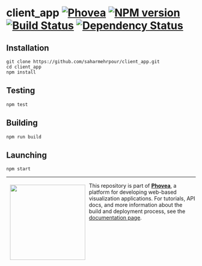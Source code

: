 client_app [![Phovea][phovea-image]][phovea-url] [![NPM version][npm-image]][npm-url] [![Build Status][travis-image]][travis-url] [![Dependency Status][daviddm-image]][daviddm-url]
=====================



Installation
------------

```
git clone https://github.com/saharmehrpour/client_app.git
cd client_app
npm install
```

Testing
-------

```
npm test
```

Building
--------

```
npm run build
```

Launching
---------

```
npm start
```


***

<a href="https://caleydo.org"><img src="http://caleydo.org/assets/images/logos/caleydo.svg" align="left" width="200px" hspace="10" vspace="6"></a>
This repository is part of **[Phovea](http://phovea.caleydo.org/)**, a platform for developing web-based visualization applications. For tutorials, API docs, and more information about the build and deployment process, see the [documentation page](http://phovea.caleydo.org).


[phovea-image]: https://img.shields.io/badge/Phovea-Application-1BA64E.svg
[phovea-url]: https://phovea.caleydo.org
[npm-image]: https://badge.fury.io/js/client_app.svg
[npm-url]: https://npmjs.org/package/client_app
[travis-image]: https://travis-ci.org/saharmehrpour/client_app.svg?branch=master
[travis-url]: https://travis-ci.org/saharmehrpour/client_app
[daviddm-image]: https://david-dm.org/saharmehrpour/client_app/status.svg
[daviddm-url]: https://david-dm.org/saharmehrpour/client_app
